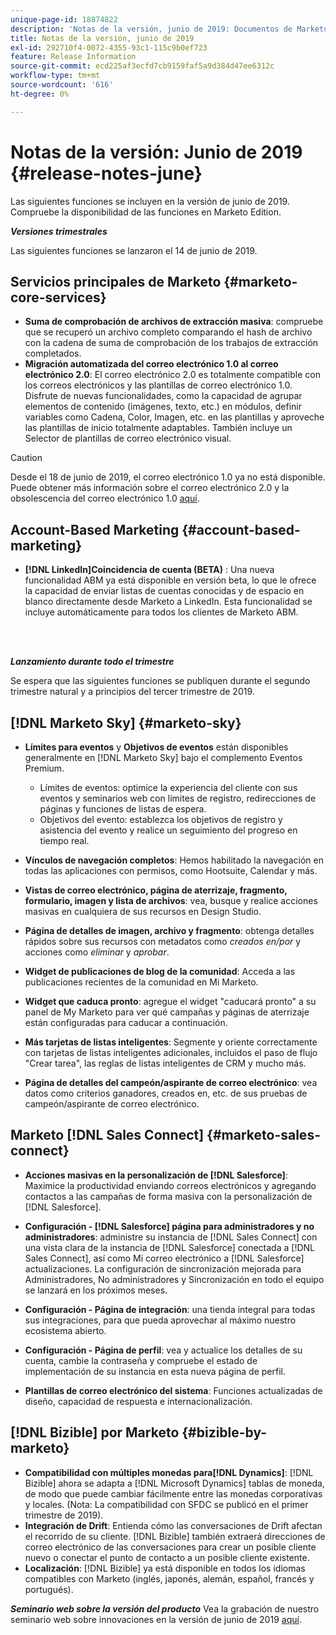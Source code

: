 ```yaml
---
unique-page-id: 18874822
description: 'Notas de la versión, junio de 2019: Documentos de Marketo: documentación del producto'
title: Notas de la versión, junio de 2019
exl-id: 292710f4-0072-4355-93c1-115c9b0ef723
feature: Release Information
source-git-commit: ecd225af3ecfd7cb9159faf5a9d384d47ee6312c
workflow-type: tm+mt
source-wordcount: '616'
ht-degree: 0%

---
```


# Notas de la versión: Junio de 2019 {#release-notes-june}

Las siguientes funciones se incluyen en la versión de junio de 2019. Compruebe la disponibilidad de las funciones en Marketo Edition.

**_Versiones trimestrales_**

Las siguientes funciones se lanzaron el 14 de junio de 2019.

## Servicios principales de Marketo {#marketo-core-services}

* **Suma de comprobación de archivos de extracción masiva**: compruebe que se recuperó un archivo completo comparando el hash de archivo con la cadena de suma de comprobación de los trabajos de extracción completados.
* **Migración automatizada del correo electrónico 1.0 al correo electrónico 2.0**: El correo electrónico 2.0 es totalmente compatible con los correos electrónicos y las plantillas de correo electrónico 1.0. Disfrute de nuevas funcionalidades, como la capacidad de agrupar elementos de contenido (imágenes, texto, etc.) en módulos, definir variables como Cadena, Color, Imagen, etc. en las plantillas y aproveche las plantillas de inicio totalmente adaptables. También incluye un Selector de plantillas de correo electrónico visual.

>[!CAUTION]
>
>Desde el 18 de junio de 2019, el correo electrónico 1.0 ya no está disponible. Puede obtener más información sobre el correo electrónico 2.0 y la obsolescencia del correo electrónico 1.0 [aquí](https://nation.marketo.com/docs/DOC-7038).

## Account-Based Marketing {#account-based-marketing}

* **[!DNL LinkedIn]Coincidencia de cuenta (BETA)** : Una nueva funcionalidad ABM ya está disponible en versión beta, lo que le ofrece la capacidad de enviar listas de cuentas conocidas y de espacio en blanco directamente desde Marketo a LinkedIn. Esta funcionalidad se incluye automáticamente para todos los clientes de Marketo ABM.

<br> 

**_Lanzamiento durante todo el trimestre_**

Se espera que las siguientes funciones se publiquen durante el segundo trimestre natural y a principios del tercer trimestre de 2019.

## [!DNL Marketo Sky] {#marketo-sky}

* **Límites para eventos** y **Objetivos de eventos** están disponibles generalmente en [!DNL Marketo Sky] bajo el complemento Eventos Premium.

   * Límites de eventos: optimice la experiencia del cliente con sus eventos y seminarios web con límites de registro, redirecciones de páginas y funciones de listas de espera.
   * Objetivos del evento: establezca los objetivos de registro y asistencia del evento y realice un seguimiento del progreso en tiempo real.

* **Vínculos de navegación completos**: Hemos habilitado la navegación en todas las aplicaciones con permisos, como Hootsuite, Calendar y más.
* **Vistas de correo electrónico, página de aterrizaje, fragmento, formulario, imagen y lista de archivos**: vea, busque y realice acciones masivas en cualquiera de sus recursos en Design Studio.
* **Página de detalles de imagen, archivo y fragmento**: obtenga detalles rápidos sobre sus recursos con metadatos como _creados en/por_ y acciones como _eliminar_ y _aprobar_.
* **Widget de publicaciones de blog de la comunidad**: Acceda a las publicaciones recientes de la comunidad en Mi Marketo.
* **Widget que caduca pronto**: agregue el widget &quot;caducará pronto&quot; a su panel de My Marketo para ver qué campañas y páginas de aterrizaje están configuradas para caducar a continuación.
* **Más tarjetas de listas inteligentes**: Segmente y oriente correctamente con tarjetas de listas inteligentes adicionales, incluidos el paso de flujo &quot;Crear tarea&quot;, las reglas de listas inteligentes de CRM y mucho más.
* **Página de detalles del campeón/aspirante de correo electrónico**: vea datos como criterios ganadores, creados en, etc. de sus pruebas de campeón/aspirante de correo electrónico.

## Marketo [!DNL Sales Connect] {#marketo-sales-connect}

* **Acciones masivas en la personalización de [!DNL Salesforce]**: Maximice la productividad enviando correos electrónicos y agregando contactos a las campañas de forma masiva con la personalización de [!DNL Salesforce].
* **Configuración - [!DNL Salesforce] página para administradores y no administradores**: administre su instancia de [!DNL Sales Connect] con una vista clara de la instancia de [!DNL Salesforce] conectada a [!DNL Sales Connect], así como Mi correo electrónico a [!DNL Salesforce] actualizaciones. La configuración de sincronización mejorada para Administradores, No administradores y Sincronización en todo el equipo se lanzará en los próximos meses.
* **Configuración - Página de integración**: una tienda integral para todas sus integraciones, para que pueda aprovechar al máximo nuestro ecosistema abierto.
* **Configuración - Página de perfil**: vea y actualice los detalles de su cuenta, cambie la contraseña y compruebe el estado de implementación de su instancia en esta nueva página de perfil.

* **Plantillas de correo electrónico del sistema**: Funciones actualizadas de diseño, capacidad de respuesta e internacionalización.

## [!DNL Bizible] por Marketo {#bizible-by-marketo}

* **Compatibilidad con múltiples monedas para[!DNL Dynamics]**: [!DNL Bizible] ahora se adapta a [!DNL Microsoft Dynamics] tablas de moneda, de modo que puede cambiar fácilmente entre las monedas corporativas y locales. (Nota: La compatibilidad con SFDC se publicó en el primer trimestre de 2019).
* **Integración de Drift**: Entienda cómo las conversaciones de Drift afectan el recorrido de su cliente. [!DNL Bizible] también extraerá direcciones de correo electrónico de las conversaciones para crear un posible cliente nuevo o conectar el punto de contacto a un posible cliente existente.
* **Localización**: [!DNL Bizible] ya está disponible en todos los idiomas compatibles con Marketo (inglés, japonés, alemán, español, francés y portugués).

***Seminario web sobre la versión del producto*** Vea la grabación de nuestro seminario web sobre innovaciones en la versión de junio de 2019 [aquí](https://engage.marketo.com/Marketo-June-Product-Release-2019-On-Demand.html).
